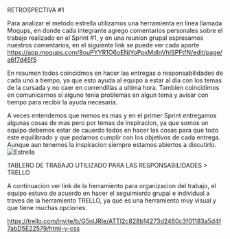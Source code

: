 RETROSPECTIVA #1

Para analizar el metodo estrella utilizamos una herramienta en linea llamada Moqups, en donde cada integrante agrego comentarios personales 
sobre el trabajo realizado en el Sprint #1, y en una reunion grupal espresamos nuestros comentarios, en el siguiente link se puede ver cada aporte https://app.moqups.com/8ouPYYR1O6oENjYoPpxMdInVhISPFtfN/edit/page/a6f7d45f5

En resumen todos coincidmos en hacer las entregas o responsabilidades de cada uno a tiempo, ya que esto ayuda al equipo a estar al dia con los temas de la cursada y no caer en correndillas
a ultima hora. Tambien coincidimos en comunicarnos si alguno tenia problemas en algun tema y avisar con tiempo para recibir la ayuda necesaria.

A veces entendemos que menos es mas y en el primer Sprint entregamos algunas cosas de mas pero por temas de inspiracion, ya que somos un equipo debemos estar de cauerdo todos en hacer las cosas para que todo este equilibrado y que
podamos cumplir con los objetivos de cada entrega. Aunque aun tenemos la inspiracion siempre estamos abiertos a discutirlo.
![Estrella](https://user-images.githubusercontent.com/113376793/217674251-0078a661-31cb-464a-9302-529408e0c207.PNG)


TABLERO DE TRABAJO UTILIZADO PARA LAS RESPONSABILIDADES > TRELLO

A continuacion ver link de la herramiento para organizacion del trabajo, el equipo estuvo de acuerdo en hacer el seguimiento grupal e individual a traves de la herramiento TRELLO, ya que es una herramiento muy visual y que tiene muchas opciones.

https://trello.com/invite/b/G5nlJRIe/ATTI2c828b14273d2460c3f01183a5d4f7abD5E22579/html-y-css
